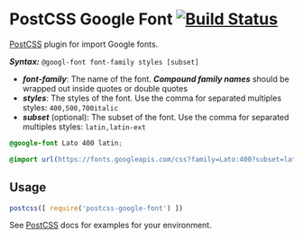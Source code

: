 # PostCSS Google Font [![Build Status][ci-img]][ci]

[PostCSS] plugin for import Google fonts.

***Syntax:*** `@googl-font font-family styles [subset]`
- ***font-family***: The name of the font. ***Compound family names*** should be wrapped out
inside quotes or double quotes
- ***styles***: The styles of the font. Use the comma for separated multiples styles: `400,500,700italic`
- ***subset*** (optional): The subset of the font. Use the comma for separated multiples styles: `latin,latin-ext`

```css
@google-font Lato 400 latin;
```

```css
@import url(https://fonts.googleapis.com/css?family=Lato:400?subset=latin);
```

## Usage

```js
postcss([ require('postcss-google-font') ])
```

See [PostCSS] docs for examples for your environment.

[PostCSS]: https://github.com/postcss/postcss
[ci-img]:  https://travis-ci.org/yordis/postcss-google-font.svg
[ci]:      https://travis-ci.org/yordis/postcss-google-font
